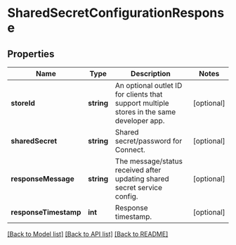 # SharedSecretConfigurationResponse

## Properties
Name | Type | Description | Notes
------------ | ------------- | ------------- | -------------
**storeId** | **string** | An optional outlet ID for clients that support multiple stores in the same developer app. | [optional] 
**sharedSecret** | **string** | Shared secret/password for Connect. | [optional] 
**responseMessage** | **string** | The message/status received after updating shared secret service config. | [optional] 
**responseTimestamp** | **int** | Response timestamp. | [optional] 

[[Back to Model list]](../README.md#documentation-for-models) [[Back to API list]](../README.md#documentation-for-api-endpoints) [[Back to README]](../README.md)


